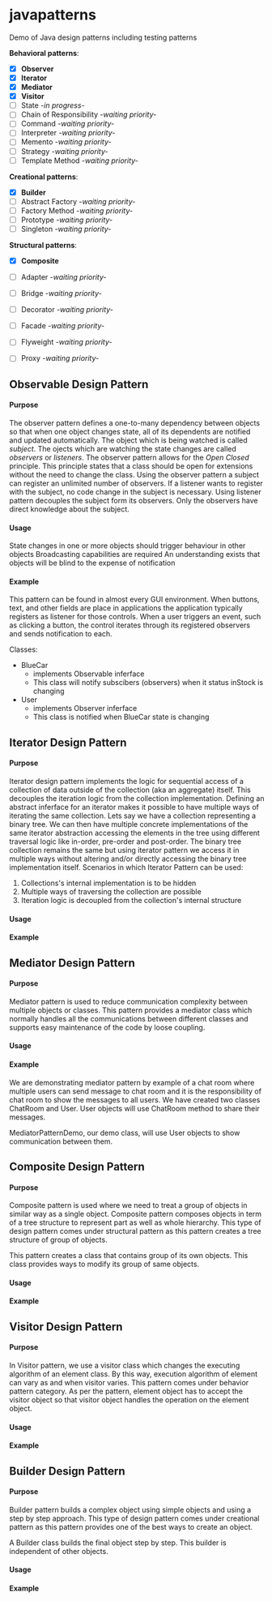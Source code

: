 # javapatterns


Demo of Java design patterns including testing patterns

**Behavioral patterns**:

* [x] **Observer**
* [x] **Iterator**
* [x] **Mediator**
* [x] **Visitor**
* [ ] State _-in progress-_
* [ ] Chain of Responsibility _-waiting priority-_
* [ ] Command _-waiting priority-_
* [ ] Interpreter _-waiting priority-_
* [ ] Memento _-waiting priority-_
* [ ] Strategy _-waiting priority-_
* [ ] Template Method _-waiting priority-_

**Creational patterns**:

* [x] **Builder**
* [ ] Abstract Factory _-waiting priority-_
* [ ] Factory Method _-waiting priority-_
* [ ] Prototype _-waiting priority-_
* [ ] Singleton _-waiting priority-_

**Structural patterns**:

* [x] **Composite**
* [ ] Adapter _-waiting priority-_
* [ ] Bridge _-waiting priority-_
* [ ] Decorator _-waiting priority-_
* [ ] Facade _-waiting priority-_
* [ ] Flyweight _-waiting priority-_
* [ ] Proxy _-waiting priority-_




## Observable Design Pattern

#### Purpose
The observer pattern defines a one-to-many dependency between objects so that when one object changes state, all of its dependents are notified and updated automatically.
The object which is being watched is called _subject_. The ojects which are watching the state changes are called _observers_ or _listeners_.
The observer pattern allows for the _Open Closed_ principle. This principle states that a class should be open for extensions without the need to change the class.
Using the observer pattern a subject can register an unlimited number of observers. If a listener wants to register with the subject, no code change in the subject is necessary.
Using listener pattern decouples the subject form its observers. Only the observers have direct knowledge about the subject.
#### Usage
State changes in one or more objects should trigger behaviour in other objects
Broadcasting capabilities are required
An understanding exists that objects will be blind to the expense of notification
#### Example
This pattern can be found in almost every GUI environment. When buttons, text, and other fields are place in applications the application typically registers as listener for those controls.
When a user triggers an event, such as clicking a button, the control iterates through its registered observers and sends notification to each.

Classes:

* BlueCar
  * implements Observable inferface
  * This class will notify subscibers (observers) when it status inStock is changing
* User
  * implements Observer inferface
  * This class is notified when BlueCar state is changing

## Iterator Design Pattern

#### Purpose
Iterator design pattern implements the logic for sequential access of a collection of data outside of the collection (aka an aggregate) itself. This decouples the iteration logic from the collection implementation.
Defining an abstract inferface for an iterator makes it possible to have multiple ways of iterating the same collection. Lets say we have a collection representing a binary tree. We can then have multiple concrete implementations of the same iterator abstraction accessing the elements in the tree using different traversal logic like in-order, pre-order and post-order. The binary tree collection remains the same but using iterator pattern we access it in multiple ways without altering and/or directly accessing the binary tree implementation itself.
Scenarios in which Iterator Pattern can be used:

1. Collections's internal implementation is to be hidden
2. Multiple ways of traversing the collection are possible
3. Iteration logic is decoupled from the collection's internal structure

#### Usage

#### Example

## Mediator Design Pattern

#### Purpose
Mediator pattern is used to reduce communication complexity between multiple objects or classes.
This pattern provides a mediator class which normally handles all the communications between different classes and supports easy maintenance of the code by loose coupling.
#### Usage

#### Example
We are demonstrating mediator pattern by example of a chat room where multiple users can send message to chat room and it is the responsibility of chat room to show the messages to all users. We have created two classes ChatRoom and User. User objects will use ChatRoom method to share their messages.

MediatorPatternDemo, our demo class, will use User objects to show communication between them.

## Composite Design Pattern

#### Purpose
Composite pattern is used where we need to treat a group of objects in similar way as a single object. Composite pattern composes objects in term of a tree structure to represent part as well as whole hierarchy. This type of design pattern comes under structural pattern as this pattern creates a tree structure of group of objects.

This pattern creates a class that contains group of its own objects. This class provides ways to modify its group of same objects.

#### Usage

#### Example

## Visitor Design Pattern

#### Purpose
In Visitor pattern, we use a visitor class which changes the executing algorithm of an element class. By this way, execution algorithm of element can vary as and when visitor varies. This pattern comes under behavior pattern category. As per the pattern, element object has to accept the visitor object so that visitor object handles the operation on the element object.

#### Usage

#### Example

## Builder Design Pattern

#### Purpose
Builder pattern builds a complex object using simple objects and using a step by step approach. This type of design pattern comes under creational pattern as this pattern provides one of the best ways to create an object.

A Builder class builds the final object step by step. This builder is independent of other objects.

#### Usage

#### Example

